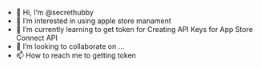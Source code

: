 - 👋 Hi, I’m @secrethubby
- 👀 I’m interested in using apple store manament
- 🌱 I’m currently learning to get token for Creating API Keys for App Store Connect API 
- 💞️ I’m looking to collaborate on ...
- 📫 How to reach me to getting token

<!---
secrethubby/secrethubby is a ✨ special ✨ repository because its `README.md` (this file) appears on your GitHub profile.
You can click the Preview link to take a look at your changes.
--->
